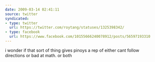 ```yaml
---
date: 2009-03-14 02:41:11
source: twitter
syndicated:
- type: twitter
  url: https://twitter.com/roytang/statuses/1325398342/
- type: facebook
  url: https://www.facebook.com/10155666240078912/posts/56597193310
---
```


i wonder if that sort of thing gives pinoys a rep of either cant follow directions or bad at math. or both